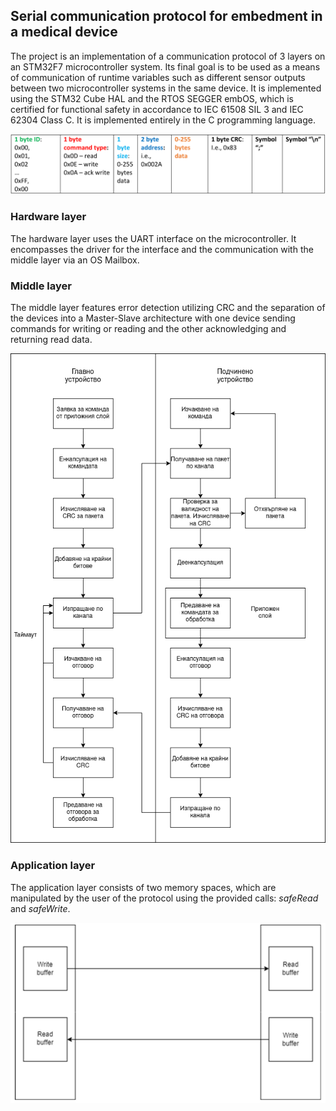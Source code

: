 ## Serial communication protocol for embedment in a medical device

The project is an implementation of a communication protocol of 3 layers on an STM32F7 microcontroller system.
Its final goal is to be used as a means of communication of runtime variables such as different sensor outputs between two microcontroller systems in the same device.
It is implemented using the STM32 Cube HAL and the RTOS SEGGER embOS, which is certified for functional safety in accordance to IEC 61508 SIL 3 and IEC 62304 Class C.
It is implemented entirely in the C programming language.

<img src="figures/headers.png">

### Hardware layer

The hardware layer uses the UART interface on the microcontroller.
It encompasses the driver for the interface and the communication with the middle layer via an OS Mailbox.

### Middle layer

The middle layer features error detection utilizing CRC and the separation of the devices into a Master-Slave architecture with one device sending commands for writing or reading and the other acknowledging and returning read data.


<img src="figures/MidLayerFlowchart.png">

### Application layer

The application layer consists of two memory spaces, which are manipulated by the user of the protocol using the provided calls: <i>safeRead</i> and <i>safeWrite</i>.

<img src="figures/Applayer.png">
